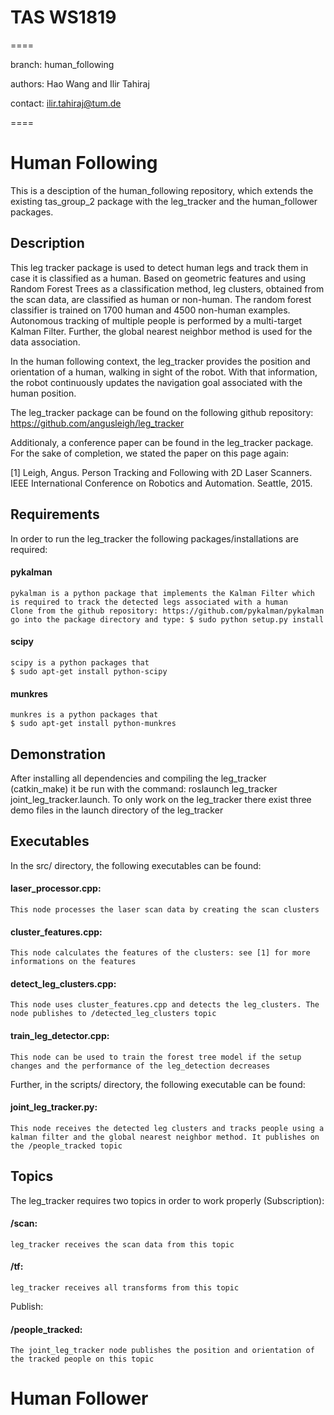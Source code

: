 # TAS WS1819
====

branch: human_following

authors: Hao Wang and Ilir Tahiraj

contact: ilir.tahiraj@tum.de

====

Human Following
====
This is a desciption of the human_following repository, which extends the existing tas_group_2 package with the leg_tracker and the human_follower packages.

## Description

This leg tracker package is used to detect human legs and track them in case it is classified as a human. Based on geometric features and using Random Forest Trees as a classification method, leg clusters, obtained from the scan data, are classified as human or non-human. The random forest classifier is trained on 1700 human and 4500 non-human examples. Autonomous tracking of multiple people is performed by a multi-target Kalman Filter. Further, the global nearest neighbor method is used for the data association. 

In the human following context, the leg_tracker provides the position and orientation of a human, walking in sight of the robot. With that information, the robot continuously updates the navigation goal associated with the human position. 

The leg_tracker package can be found on the following github repository: https://github.com/angusleigh/leg_tracker

Additionaly, a conference paper can be found in the leg_tracker package. For the sake of completion, we stated the paper on this page again: 

[1] Leigh, Angus. Person Tracking and Following with 2D Laser Scanners. IEEE International Conference on Robotics and Automation. Seattle, 2015.


## Requirements

In order to run the leg_tracker the following packages/installations are required: 

#### pykalman
	pykalman is a python package that implements the Kalman Filter which is required to track the detected legs associated with a human 
	Clone from the github repository: https://github.com/pykalman/pykalman
	go into the package directory and type: $ sudo python setup.py install
#### scipy 
	scipy is a python packages that 
	$ sudo apt-get install python-scipy
#### munkres
	munkres is a python packages that 
	$ sudo apt-get install python-munkres

## Demonstration

After installing all dependencies and compiling the leg_tracker (catkin_make) it be run with the command: roslaunch leg_tracker joint_leg_tracker.launch.
To only work on the leg_tracker there exist three demo files in the launch directory of the leg_tracker

## Executables

In the src/ directory, the following executables can be found: 


#### laser_processor.cpp: 
	This node processes the laser scan data by creating the scan clusters 
#### cluster_features.cpp: 
	This node calculates the features of the clusters: see [1] for more informations on the features
#### detect_leg_clusters.cpp: 
	This node uses cluster_features.cpp and detects the leg_clusters. The node publishes to /detected_leg_clusters topic
#### train_leg_detector.cpp: 
	This node can be used to train the forest tree model if the setup changes and the performance of the leg_detection decreases

Further, in the scripts/ directory, the following executable can be found: 

#### joint_leg_tracker.py: 
	This node receives the detected leg clusters and tracks people using a kalman filter and the global nearest neighbor method. It publishes on the /people_tracked topic


## Topics

The leg_tracker requires two topics in order to work properly (Subscription): 

#### /scan: 
	leg_tracker receives the scan data from this topic
#### /tf: 
	leg_tracker receives all transforms from this topic

Publish: 

#### /people_tracked: 
	The joint_leg_tracker node publishes the position and orientation of the tracked people on this topic

Human Follower
====


	

